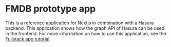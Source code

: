 # FMDB prototype app

This is a reference application for Nextjs in combination with a Hasura backend. This application shows how the graph API of Hasura can be used in the frontend. For more information on how to use this application, see the [Fullstack app tutorial](https://sethsnel.dev/2023/10/06/building-a-full-stack-single-page-application-with-hasura-part-1/).